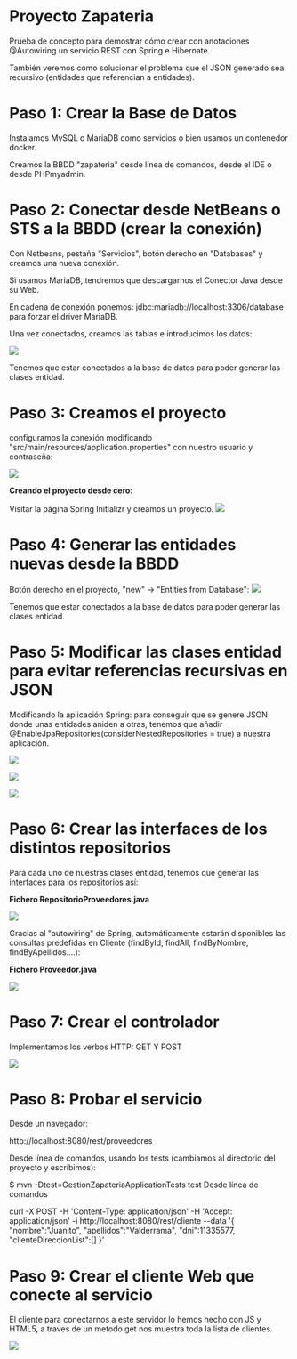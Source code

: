 # Proyecto Zapateria

Prueba de concepto para demostrar cómo crear con anotaciones @Autowiring
un servicio REST con Spring e Hibernate.

También veremos cómo solucionar el problema que el JSON generado sea 
recursivo (entidades que referencian a entidades).
<div>
<h1>Paso 1: Crear la Base de Datos</h1>

Instalamos MySQL o MariaDB como servicios o bien usamos un contenedor docker.

Creamos la BBDD "zapateria" desde línea de comandos, desde el IDE o desde PHPmyadmin.
</div>
<div>
<h1>Paso 2: Conectar desde NetBeans o STS a la BBDD (crear la conexión)</h1>

Con Netbeans, pestaña "Servicios", botón derecho en "Databases" y creamos una nueva conexión.

Si usamos MariaDB, tendremos que descargarnos el Conector Java desde su Web.

En cadena de conexión ponemos: jdbc:mariadb://localhost:3306/database para forzar el driver MariaDB.

Una vez conectados, creamos las tablas e introducimos los datos:
</div>

<img src="https://github.com/Jesus97/GestionZapateria/blob/master/doc/sql.png"></img>

Tenemos que estar conectados a la base de datos para poder generar las clases entidad.

<h1>Paso 3: Creamos el proyecto</h1>
configuramos la conexión modificando "src/main/resources/application.properties" con nuestro usuario y contraseña:

<img src="https://github.com/Jesus97/GestionZapateria/blob/master/doc/netbeans2.png"></img>

<b>Creando el proyecto desde cero:</b>

Visitar la página Spring Initializr y creamos un proyecto.
<img src="https://github.com/Jesus97/GestionZapateria/blob/master/doc/spring.png"></img>

<h1>Paso 4: Generar las entidades nuevas desde la BBDD</h1>

Botón derecho en el proyecto, "new" -> "Entities from Database":
<img src="https://github.com/Jesus97/GestionZapateria/blob/master/doc/netbeans1.png"></img>

Tenemos que estar conectados a la base de datos para poder generar las clases entidad.

<h1>Paso 5: Modificar las clases entidad para evitar referencias recursivas en JSON</h1>

Modificando la aplicación Spring: para conseguir que se genere JSON donde unas entidades aniden a otras, tenemos que añadir @EnableJpaRepositories(considerNestedRepositories = true) a nuestra aplicación.

<img src="https://github.com/Jesus97/GestionZapateria/blob/master/doc/netbeans3.png"></img>

<img src="https://github.com/Jesus97/GestionZapateria/blob/master/doc/netbeans6.png"></img>

<img src="https://github.com/Jesus97/GestionZapateria/blob/master/doc/netbeans7png"></img>

<h1>Paso 6: Crear las interfaces de los distintos repositorios</h1>

Para cada uno de nuestras clases entidad, tenemos que generar las interfaces para los repositorios así:

<b>Fichero RepositorioProveedores.java</b>

<img src="https://github.com/Jesus97/GestionZapateria/blob/master/doc/netbeans8.png"></img>

Gracias al "autowiring" de Spring, automáticamente estarán disponibles las consultas predefidas en Cliente (findById, findAll, findByNombre, findByApellidos....):

<b>Fichero Proveedor.java</b>

<img src="https://github.com/Jesus97/GestionZapateria/blob/master/doc/netbeans4.png"></img>

<h1>Paso 7: Crear el controlador</h1>
Implementamos los verbos HTTP: GET Y POST

<img src="https://github.com/Jesus97/GestionZapateria/blob/master/doc/netbeans5.png"></img>

<h1>Paso 8: Probar el servicio</h1>

Desde un navegador:

http://localhost:8080/rest/proveedores

Desde línea de comandos, usando los tests (cambiamos al directorio del proyecto y escribimos):

$ mvn -Dtest=GestionZapateriaApplicationTests test
Desde línea de comandos

curl -X POST -H 'Content-Type: application/json' -H 'Accept: application/json' -i http://localhost:8080/rest/cliente --data '{ "nombre":"Juanito", "apellidos":"Valderrama", "dni":11335577, "clienteDireccionList":[] }'

<h1>Paso 9: Crear el cliente Web que conecte al servicio</h1>

El cliente para conectarnos a este servidor lo hemos hecho con JS y HTML5, a traves de un metodo get nos muestra toda la lista de clientes.

<img src="https://github.com/Jesus97/GestionZapateria/blob/master/doc/cliente.png"></img>

